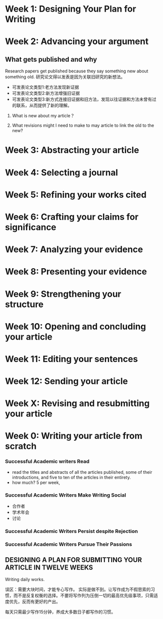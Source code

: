 # Week 1: Designing Your Plan for Writing 


# Week 2: Advancing your argument

## What gets published and why
Research papers get published because they say something new about something old.
研究论文得以发表是因为关联旧研究的新想法。

- 可发表论文类型1:老方法发现新证据
- 可发表论文类型2:新方法增强旧证据
- 可发表论文类型3:新方式连接旧证据和旧方法，发现以往证据和方法未曾有过的联系，从而提供了新的理解。

1. What is new about my article？

2. What revisions might I need to make to may article to link the old to the new?




# Week 3: Abstracting your article

# Week 4: Selecting a journal

# Week 5: Refining your works cited

# Week 6: Crafting your claims for significance

# Week 7: Analyzing your evidence

# Week 8: Presenting your evidence

# Week 9: Strengthening your structure

# Week 10: Opening and concluding your article 

# Week 11: Editing your sentences

# Week 12: Sending your article

# Week X: Revising and resubmitting your article

# Week 0: Writing your article from scratch

### Successful Academic writers Read

- read the titles and abstracts of all the articles published, some of their introductions, and five to ten of the articles in their entirety.
- how much? 5 per week,

### Successful Academic Writers Make Writing Social
- 合作者
- 学术年会
- 讨论


### Successful Academic Writers Persist despite Rejection

### Successful Academic Writers Pursue Their Passions

## DESIGNING A PLAN FOR SUBMITTING YOUR ARTICLE IN TWELVE WEEKS

Writing daily works.

误区：需要大块时间，才能专心写作。
实际是做不到。让写作成为不假思索的习惯，而不是反复权衡的选择。不要将写作列为压倒一切的最高优先级事项，只需适度优先，反而有更好的产出。

每天只需最少写作15分钟，养成大多数日子都写作的习惯。


